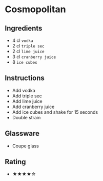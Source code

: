 # Cosmopolitan

## Ingredients
- 4 cl `vodka`
- 2 cl `triple sec`
- 2 cl `lime juice`
- 3 cl `cranberry juice`
- 8 `ice cubes`

## Instructions
- Add vodka
- Add triple sec
- Add lime juice
- Add cranberry juice
- Add ice cubes and shake for 15 seconds
- Double strain

## Glassware
- Coupe glass

## Rating
- ★★★★☆